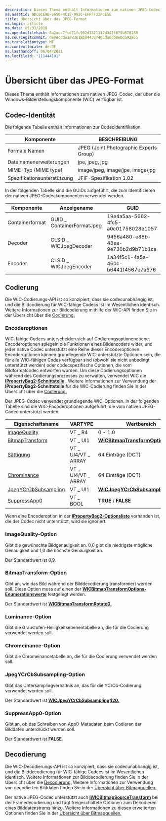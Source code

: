 ```yaml
---
description: Dieses Thema enthält Informationen zum nativen JPEG-Codec, der über die Windows-Bilderstellungskomponente (WIC) verfügbar ist.
ms.assetid: 9DCBCE9B-965B-4C18-992C-EFFFF32FCE5E
title: Übersicht über das JPEG-Format
ms.topic: article
ms.date: 05/31/2018
ms.openlocfilehash: 8a2acc7fcd71fc962d3321112d342f675b878188
ms.sourcegitcommit: 099ecdda1e83618b844387405da0db0ebda93a65
ms.translationtype: MT
ms.contentlocale: de-DE
ms.lasthandoff: 06/04/2021
ms.locfileid: "111444191"
---
```

# <a name="jpeg-format-overview"></a>Übersicht über das JPEG-Format

Dieses Thema enthält Informationen zum nativen JPEG-Codec, der über die Windows-Bilderstellungskomponente (WIC) verfügbar ist.

## <a name="codec-identity"></a>Codec-Identität

Die folgende Tabelle enthält Informationen zur Codecidentifikation.



|   Komponente            | BESCHREIBUNG                             |
|------------------------|-----------------------------------------|
| Formale Namen         | JPEG (Joint Photographic Experts Group) |
| Dateinamenerweiterungen | jpe, jpeg, jpg                          |
| MIME-Typ (MIME type)              | image/jpeg, image/jpe, image/jpg        |
| Spezifikationsunterstützung  | JFIF-Spezifikation 1.02                 |



 

In der folgenden Tabelle sind die GUIDs aufgeführt, die zum Identifizieren der nativen JPEG-Codeckomponenten verwendet werden.



| Komponente        | Anzeigename             | GUID                                |
|------------------|---------------------------|-------------------------------------|
| Containerformat | GUID \_ ContainerFormatJpeg | 19e4a5aa-5662-4fc5-a0c01758028e1057 |
| Decoder          | CLSID \_ WICJpegDecoder     | 9456a480-e88b-43ea-9e730b2d9b71b1ca |
| Encoder          | CLSID \_ WICJpegEncoder     | 1a34f5c1-4a5a-46dc-b6441f4567e7a676 |



 

## <a name="encoding"></a>Codierung

Die WIC-Codierungs-API ist so konzipiert, dass sie codecunabhängig ist, und die Bildcodierung für WIC-fähige Codecs ist im Wesentlichen identisch. Weitere Informationen zur Bildcodierung mithilfe der WIC-API finden Sie in der Übersicht über die [Codierung.](-wic-creating-encoder.md)

### <a name="encoder-options"></a>Encoderoptionen

WIC-fähige Codecs unterscheiden sich auf Codierungsoptionenebene. Encoderoptionen spiegeln die Funktionen eines Bildencoders wider, und jeder native Codec unterstützt eine Reihe dieser Encoderoptionen. Encoderoptionen können grundlegende WIC-unterstützte Optionen sein, die für alle WIC-fähigen Codes verfügbar sind (obwohl sie nicht unbedingt unterstützt werden) oder codecspezifische Optionen, die vom Bildformatcodec entworfen wurden. Um diese Codierungsoptionen während des Codierungsprozesses zu verwalten, verwendet WIC die [**IPropertyBag2-Schnittstelle**](/previous-versions/windows/internet-explorer/ie-developer/platform-apis/aa768192(v=vs.85)) . Weitere Informationen zur Verwendung der **IPropertyBag2-Schnittstelle** für die WIC-Codierung finden Sie in der Übersicht über die [Codierung.](-wic-creating-encoder.md)

Der JPEG-Codec verwendet grundlegende WIC-Optionen. In der folgenden Tabelle sind die WIC-Encoderoptionen aufgeführt, die vom nativen JPEG-Codec unterstützt werden.



| Eigenschaftsname                                        | VARTYPE           | Wertbereich                                                                       | Standardwert                                                                  |
|------------------------------------------------------|-------------------|-----------------------------------------------------------------------------------|--------------------------------------------------------------------------------|
| [ImageQuality](#imagequality-option)                 | VT \_ R4            | 0 - 1.0                                                                           | 0.9                                                                            |
| [BitmapTransform](#bitmaptransform-option)           | VT \_ UI1           | [**WICBitmapTransformOptions**](/windows/desktop/api/Wincodec/ne-wincodec-wicbitmaptransformoptions)         | [**WICBitmapTransformRotate0**](/windows/desktop/api/Wincodec/ne-wincodec-wicbitmaptransformoptions)      |
| [Sättigung](#luminance-option)                       | VT \_ UI4/VT \_ ARRAY | 64 Einträge (DCT)                                                                  | Standard-Leuchtdichtetabelle.                                                       |
| [Chrominance](#chrominance-option)                   | VT \_ UI4/VT \_ ARRAY | 64 Einträge (DCT)                                                                  | Standard-Chromeinancetabelle.                                                     |
| [JpegYCrCbSubsampling](#jpegycrcbsubsampling-option) | VT \_ UI1           | [**WICJpegYCrCbSubsamplingOption**](/windows/desktop/api/Wincodec/ne-wincodec-wicjpegycrcbsubsamplingoption) | [**WICJpegYCrCbSubsampling420**](/windows/desktop/api/Wincodec/ne-wincodec-wicjpegycrcbsubsamplingoption) |
| [SuppressApp0](/windows)                       | VT \_ BOOL          | **TRUE** / **FALSE**                                                                | **FALSE**                                                                      |



 

Wenn eine Encoderoption in der [**IPropertyBag2-Optionsliste**](/previous-versions/windows/internet-explorer/ie-developer/platform-apis/aa768192(v=vs.85)) vorhanden ist, die der Codec nicht unterstützt, wird sie ignoriert.

### <a name="imagequality-option"></a>ImageQuality-Option

Gibt die gewünschte Bildgenauigkeit an. 0,0 gibt die niedrigste mögliche Genauigkeit und 1,0 die höchste Genauigkeit an.

Der Standardwert ist 0,9.

### <a name="bitmaptransform-option"></a>BitmapTransform-Option

Gibt an, wie das Bild während der Bilddecodierung transformiert werden soll. Diese Option muss auf einen der [**WICBitmapTransformOptions-Enumerationswerte**](/windows/desktop/api/Wincodec/ne-wincodec-wicbitmaptransformoptions) festgelegt werden.

Der Standardwert ist [**WICBitmapTransformRotate0.**](/windows/desktop/api/Wincodec/ne-wincodec-wicbitmaptransformoptions)

### <a name="luminance-option"></a>Luminance-Option

Gibt die Graustufen-Helligkeitsebenentabelle an, die für die Codierung verwendet werden soll.

### <a name="chrominance-option"></a>Chromeinance-Option

Gibt die Chromeinancetabelle an, die für die Codierung verwendet werden soll.

### <a name="jpegycrcbsubsampling-option"></a>JpegYCrCbSubsampling-Option

Gibt das Untersamplingverhältnis an, das für die YCrCb-Codierung verwendet werden soll.

Der Standardwert ist [**WICJpegYCrCbSubsampling420.**](/windows/desktop/api/Wincodec/ne-wincodec-wicjpegycrcbsubsamplingoption)

### <a name="suppressapp0-option"></a>SuppressApp0-Option

Gibt an, ob das Schreiben von App0-Metadaten beim Codieren der Bilddaten unterdrückt werden soll.

Der Standardwert ist **FALSE**.

## <a name="decoding"></a>Decodierung

Die WIC-Decodierungs-API ist so konzipiert, dass sie codecunabhängig ist, und die Bilddecodierung für WIC-fähige Codecs ist im Wesentlichen identisch. Weitere Informationen zur Bilddecodierung finden Sie in der Übersicht über die [Decodierung.](-wic-creating-decoder.md) Weitere Informationen zur Verwendung von decodierten Bilddaten finden Sie in der [Übersicht über Bitmapquellen.](-wic-bitmapsources.md)

Der native JPEG-Codec unterstützt auch [**IWICBitmapSourceTransform**](/windows/desktop/api/Wincodec/nn-wincodec-iwicbitmapsourcetransform) bei der Framedecodierung und fügt freigeschaltete Optionen zum Decodieren eines Bilddatenstroms hinzu. Weitere Informationen zu diesen erweiterten Optionen finden Sie in der [Übersicht über Bitmapquellen.](-wic-bitmapsources.md)

 

 
